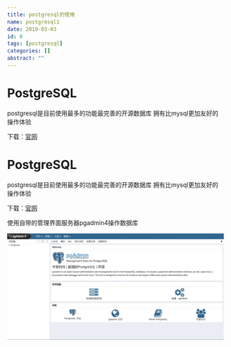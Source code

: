 ```yaml
---
title: postgresql的使用
name: postgresql1
date: 2019-03-03
id: 0
tags: [postgresql]
categories: []
abstract: ""
---
```

# PostgreSQL

postgresql是目前使用最多的功能最完善的开源数据库
拥有比mysql更加友好的操作体验

下载：[官网](https://www.enterprisedb.com/downloads/postgres-postgresql-downloads)

<!--more-->


# PostgreSQL

postgresql是目前使用最多的功能最完善的开源数据库
拥有比mysql更加友好的操作体验

下载：[官网](https://www.enterprisedb.com/downloads/postgres-postgresql-downloads)
<!--more-->
使用自带的管理界面服务器pgadmin4操作数据库

![kOCpJf.png](/images/postgreq1.webp)



